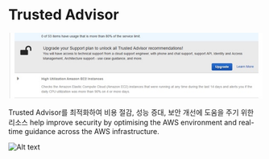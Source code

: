 # Trusted Advisor

![Alt text](./images/trusted-advisor-setting.jpg "Introduction to AWS Trusted Advisor")

Trusted Advisor를 최적화하여 비용 절감, 성능 증대, 보안 개선에 도움을 주기 위한 리소스
help improve security by optimising the AWS environment and real-time guidance across the AWS infrastructure.

![Alt text](https://d1.awsstatic.com/support/brath/Trusted_Advisor_FINAL.fb3ff9a6d78670bd2ccfcd57cbaa781d91bc593d.png "Introduction to AWS Trusted Advisor")
